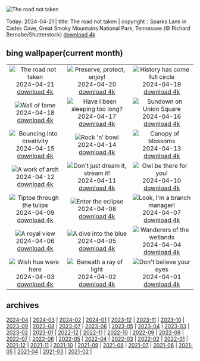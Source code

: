 ![The road not taken](https://cn.bing.com/th?id=OHR.CadesCove_EN-US4359486356_UHD.jpg&w=1000)

Today: 2024-04-21 | title: The road not taken | copyright：Sparks Lane in Cades Cove, Great Smoky Mountains National Park, Tennessee (© Richard Bernabe/Shutterstock) [download 4k](https://cn.bing.com/th?id=OHR.CadesCove_EN-US4359486356_UHD.jpg)

## bing wallpaper(current month)

|  |  |  |
| :----: | :----: | :----: |
| ![The road not taken](https://cn.bing.com/th?id=OHR.CadesCove_EN-US4359486356_UHD.jpg&pid=hp&w=384&h=216&rs=1&c=4) <br/>2024-04-21 [download 4k](https://cn.bing.com/th?id=OHR.CadesCove_EN-US4359486356_UHD.jpg)| ![Preserve, protect, enjoy!](https://cn.bing.com/th?id=OHR.YellowstoneGeyser_EN-US3470127711_UHD.jpg&pid=hp&w=384&h=216&rs=1&c=4) <br/>2024-04-20 [download 4k](https://cn.bing.com/th?id=OHR.YellowstoneGeyser_EN-US3470127711_UHD.jpg)| ![History has come full circle](https://cn.bing.com/th?id=OHR.OrkneyStones_EN-US3355508244_UHD.jpg&pid=hp&w=384&h=216&rs=1&c=4) <br/>2024-04-19 [download 4k](https://cn.bing.com/th?id=OHR.OrkneyStones_EN-US3355508244_UHD.jpg)|
| ![Wall of fame](https://cn.bing.com/th?id=OHR.AvilaSpain_EN-US3559491003_UHD.jpg&pid=hp&w=384&h=216&rs=1&c=4) <br/>2024-04-18 [download 4k](https://cn.bing.com/th?id=OHR.AvilaSpain_EN-US3559491003_UHD.jpg)| ![Have I been sleeping too long?](https://cn.bing.com/th?id=OHR.SpringCub_EN-US3818124104_UHD.jpg&pid=hp&w=384&h=216&rs=1&c=4) <br/>2024-04-17 [download 4k](https://cn.bing.com/th?id=OHR.SpringCub_EN-US3818124104_UHD.jpg)| ![Sundown on Union Square](https://cn.bing.com/th?id=OHR.UnionSquareNYC_EN-US3633149979_UHD.jpg&pid=hp&w=384&h=216&rs=1&c=4) <br/>2024-04-16 [download 4k](https://cn.bing.com/th?id=OHR.UnionSquareNYC_EN-US3633149979_UHD.jpg)|
| ![Bouncing into creativity](https://cn.bing.com/th?id=OHR.RedBallBelgium_EN-US3314192425_UHD.jpg&pid=hp&w=384&h=216&rs=1&c=4) <br/>2024-04-15 [download 4k](https://cn.bing.com/th?id=OHR.RedBallBelgium_EN-US3314192425_UHD.jpg)| ![Rock 'n' bowl](https://cn.bing.com/th?id=OHR.BowlingBallCali_EN-US3241530931_UHD.jpg&pid=hp&w=384&h=216&rs=1&c=4) <br/>2024-04-14 [download 4k](https://cn.bing.com/th?id=OHR.BowlingBallCali_EN-US3241530931_UHD.jpg)| ![Canopy of blossoms](https://cn.bing.com/th?id=OHR.SpringApple_EN-US3148648329_UHD.jpg&pid=hp&w=384&h=216&rs=1&c=4) <br/>2024-04-13 [download 4k](https://cn.bing.com/th?id=OHR.SpringApple_EN-US3148648329_UHD.jpg)|
| ![A work of arch](https://cn.bing.com/th?id=OHR.SunsetArchesNP_EN-US2974318595_UHD.jpg&pid=hp&w=384&h=216&rs=1&c=4) <br/>2024-04-12 [download 4k](https://cn.bing.com/th?id=OHR.SunsetArchesNP_EN-US2974318595_UHD.jpg)| ![Don't just dream it, stream it!](https://cn.bing.com/th?id=OHR.DragonWaterfall_EN-US2799967886_UHD.jpg&pid=hp&w=384&h=216&rs=1&c=4) <br/>2024-04-11 [download 4k](https://cn.bing.com/th?id=OHR.DragonWaterfall_EN-US2799967886_UHD.jpg)| ![Owl be there for you!](https://cn.bing.com/th?id=OHR.OwlSiblings_EN-US2594321387_UHD.jpg&pid=hp&w=384&h=216&rs=1&c=4) <br/>2024-04-10 [download 4k](https://cn.bing.com/th?id=OHR.OwlSiblings_EN-US2594321387_UHD.jpg)|
| ![Tiptoe through the tulips](https://cn.bing.com/th?id=OHR.SkagitValleyTulips_EN-US2489408645_UHD.jpg&pid=hp&w=384&h=216&rs=1&c=4) <br/>2024-04-09 [download 4k](https://cn.bing.com/th?id=OHR.SkagitValleyTulips_EN-US2489408645_UHD.jpg)| ![Enter the eclipse](https://cn.bing.com/th?id=OHR.SolarEclipseOregon_EN-US2134131862_UHD.jpg&pid=hp&w=384&h=216&rs=1&c=4) <br/>2024-04-08 [download 4k](https://cn.bing.com/th?id=OHR.SolarEclipseOregon_EN-US2134131862_UHD.jpg)| ![Look, I'm a branch manager!](https://cn.bing.com/th?id=OHR.BeaverDenali_EN-US1894047698_UHD.jpg&pid=hp&w=384&h=216&rs=1&c=4) <br/>2024-04-07 [download 4k](https://cn.bing.com/th?id=OHR.BeaverDenali_EN-US1894047698_UHD.jpg)|
| ![A royal view](https://cn.bing.com/th?id=OHR.JapanHimeji_EN-US1768279571_UHD.jpg&pid=hp&w=384&h=216&rs=1&c=4) <br/>2024-04-06 [download 4k](https://cn.bing.com/th?id=OHR.JapanHimeji_EN-US1768279571_UHD.jpg)| ![A dive into the blue](https://cn.bing.com/th?id=OHR.BahamasSpace_EN-US1544254149_UHD.jpg&pid=hp&w=384&h=216&rs=1&c=4) <br/>2024-04-05 [download 4k](https://cn.bing.com/th?id=OHR.BahamasSpace_EN-US1544254149_UHD.jpg)| ![Wanderers of the wetlands](https://cn.bing.com/th?id=OHR.AntelopeBotswana_EN-US3335739405_UHD.jpg&pid=hp&w=384&h=216&rs=1&c=4) <br/>2024-04-04 [download 4k](https://cn.bing.com/th?id=OHR.AntelopeBotswana_EN-US3335739405_UHD.jpg)|
| ![Wish hue were here](https://cn.bing.com/th?id=OHR.KyrgyzstanRainbow_EN-US3266651913_UHD.jpg&pid=hp&w=384&h=216&rs=1&c=4) <br/>2024-04-03 [download 4k](https://cn.bing.com/th?id=OHR.KyrgyzstanRainbow_EN-US3266651913_UHD.jpg)| ![Beneath a ray of light](https://cn.bing.com/th?id=OHR.JutlandSpring_EN-US3202382460_UHD.jpg&pid=hp&w=384&h=216&rs=1&c=4) <br/>2024-04-02 [download 4k](https://cn.bing.com/th?id=OHR.JutlandSpring_EN-US3202382460_UHD.jpg)| ![Don't believe your eyes](https://cn.bing.com/th?id=OHR.PalazzoFarnese_EN-US3142967327_UHD.jpg&pid=hp&w=384&h=216&rs=1&c=4) <br/>2024-04-01 [download 4k](https://cn.bing.com/th?id=OHR.PalazzoFarnese_EN-US3142967327_UHD.jpg)|

## archives

[2024-04](./archives/2024-04.md) | [2024-03](./archives/2024-03.md) | [2024-02](./archives/2024-02.md) | [2024-01](./archives/2024-01.md) | [2023-12](./archives/2023-12.md) | [2023-11](./archives/2023-11.md) | [2023-10](./archives/2023-10.md) | [2023-09](./archives/2023-09.md) |
[2023-08](./archives/2023-08.md) | [2023-07](./archives/2023-07.md) | [2023-06](./archives/2023-06.md) | [2023-05](./archives/2023-05.md) | [2023-04](./archives/2023-04.md) | [2023-03](./archives/2023-03.md) | [2023-02](./archives/2023-02.md) | [2023-01](./archives/2023-01.md) |
[2022-12](./archives/2022-12.md) | [2022-11](./archives/2022-11.md) | [2022-10](./archives/2022-10.md) | [2022-09](./archives/2022-09.md) | [2022-08](./archives/2022-08.md) | [2022-07](./archives/2022-07.md) | [2022-06](./archives/2022-06.md) | [2022-05](./archives/2022-05.md) |
[2022-04](./archives/2022-04.md) | [2022-03](./archives/2022-03.md) | [2022-02](./archives/2022-02.md) | [2022-01](./archives/2022-01.md) | [2021-12](./archives/2021-12.md) | [2021-11](./archives/2021-11.md) | [2021-10](./archives/2021-10.md) | [2021-09](./archives/2021-09.md) |
[2021-08](./archives/2021-08.md) | [2021-07](./archives/2021-07.md) | [2021-06](./archives/2021-06.md) | [2021-05](./archives/2021-05.md) | [2021-04](./archives/2021-04.md) | [2021-03](./archives/2021-03.md) | [2021-02](./archives/2021-02.md) |
